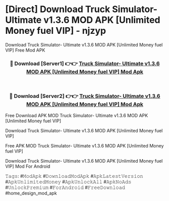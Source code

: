 # [Direct] Download Truck Simulator- Ultimate v1.3.6 MOD APK [Unlimited Money fuel VIP] - njzyp
Download Truck Simulator- Ultimate v1.3.6 MOD APK [Unlimited Money fuel VIP] Free Mod APK

<div align="center">
<h3>🔴 Download [Server1] 👉👉 <a href="https://apk-comot.site?title=Truck_Simulator-_Ultimate_v1.3.6_MOD_APK_[Unlimited_Money_fuel_VIP]">Truck Simulator- Ultimate v1.3.6 MOD APK [Unlimited Money fuel VIP] Mod Apk</a></h3><br>

<h3>🔴 Download [Server2] 👉👉 <a href="https://apk-comot.site?title=Truck_Simulator-_Ultimate_v1.3.6_MOD_APK_[Unlimited_Money_fuel_VIP]">Truck Simulator- Ultimate v1.3.6 MOD APK [Unlimited Money fuel VIP] Mod Apk</a></h3>
</div>


Free Download APK MOD Truck Simulator- Ultimate v1.3.6 MOD APK [Unlimited Money fuel VIP]

Download Truck Simulator- Ultimate v1.3.6 MOD APK [Unlimited Money fuel VIP] 

Free APK MOD Truck Simulator- Ultimate v1.3.6 MOD APK [Unlimited Money fuel VIP] 

Download Truck Simulator- Ultimate v1.3.6 MOD APK [Unlimited Money fuel VIP] Mod For Android

𝚃𝚊𝚐𝚜: #𝙼𝚘𝚍𝙰𝚙𝚔 #𝙳𝚘𝚠𝚗𝚕𝚘𝚊𝚍𝙼𝚘𝚍𝙰𝚙𝚔 #𝙰𝚙𝚔𝙻𝚊𝚝𝚎𝚜𝚝𝚅𝚎𝚛𝚜𝚒𝚘𝚗 #𝙰𝚙𝚔𝚄𝚗𝚕𝚒𝚖𝚒𝚝𝚎𝚍𝙼𝚘𝚗𝚎𝚢 #𝙰𝚙𝚔𝚄𝚗𝚕𝚘𝚌𝚔𝙰𝚕𝚕 #𝙰𝚙𝚔𝙽𝚘𝙰𝚍𝚜 #𝚄𝚗𝚕𝚘𝚌𝚔𝙿𝚛𝚎𝚖𝚒𝚞𝚖 #𝙵𝚘𝚛𝙰𝚗𝚍𝚛𝚘𝚒𝚍 #𝙵𝚛𝚎𝚎𝙳𝚘𝚠𝚗𝚕𝚘𝚊𝚍 #home_design_mod_apk